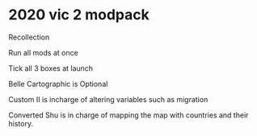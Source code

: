 # 2020 vic 2 modpack
 Recollection

Run all mods at once

Tick all 3 boxes at launch

Belle Cartographic is Optional

Custom II is incharge of altering variables such as migration

Converted Shu is in charge of mapping the map with countries and their history.